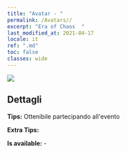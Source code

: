 ```yaml
---
title: "Avatar - "
permalink: /Avatars//
excerpt: "Era of Chaos  "
last_modified_at: 2021-04-17
locale: it
ref: ".md"
toc: false
classes: wide
---
```

 ![](/images/a/avatarFrame_67.png)

## Dettagli

 **Tips:** Ottenibile partecipando all'evento 

 **Extra Tips:**  

 **Is available:**  - 

